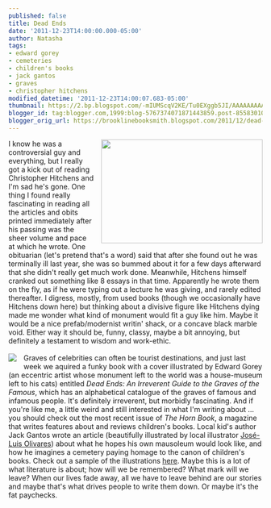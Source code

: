 ```yaml
---
published: false
title: Dead Ends
date: '2011-12-23T14:00:00.000-05:00'
author: Natasha
tags:
- edward gorey
- cemeteries
- children's books
- jack gantos
- graves
- christopher hitchens
modified_datetime: '2011-12-23T14:00:07.683-05:00'
thumbnail: https://2.bp.blogspot.com/-mIUMScqV2KE/Tu0EXggb5JI/AAAAAAAAAPM/wIdUWrBl8Z4/s72-c/hitchens.jpg
blogger_id: tag:blogger.com,1999:blog-5767374071871443859.post-8558301043289965746
blogger_orig_url: https://brooklinebooksmith.blogspot.com/2011/12/dead-ends.html
---
```


<div class="separator" style="clear: both; text-align: center;"><a href="https://2.bp.blogspot.com/-mIUMScqV2KE/Tu0EXggb5JI/AAAAAAAAAPM/wIdUWrBl8Z4/s1600/hitchens.jpg" imageanchor="1" style="clear: right; float: right; margin-bottom: 1em; margin-left: 1em;"><img border="0" height="206" src="https://2.bp.blogspot.com/-mIUMScqV2KE/Tu0EXggb5JI/AAAAAAAAAPM/wIdUWrBl8Z4/s320/hitchens.jpg" width="320" /></a></div>I know he was a controversial guy and everything, but I really got a kick out of reading Christopher Hitchens and I'm sad he's gone. One thing I found really fascinating in reading all the articles and obits printed immediately after his passing was the sheer volume and pace at which he wrote. One obituarian (let's pretend that's a word) said that after she found out he was terminally ill last year, she was so bummed about it for a few days afterward that she didn't really get much work done. Meanwhile, Hitchens himself cranked out something like 8 essays in that time. Apparently he wrote them on the fly, as if he were typing out a lecture he was giving, and rarely edited thereafter. I digress, mostly, from used books (though we&nbsp;occasionally&nbsp;have Hitchens down here) but thinking about a divisive figure like Hitchens dying made me wonder what kind of monument would fit a guy like him. Maybe it would be a nice prefab/modernist writin' shack, or a concave black marble void. Either way it should be, funny, classy, maybe a bit annoying, but definitely a testament to wisdom and work-ethic.<br /><br /><a href="https://4.bp.blogspot.com/-Vx6n6qZcMXM/Tu0EOTHeYtI/AAAAAAAAAPE/TLl-3_ODCAY/s1600/deadends.jpg" imageanchor="1" style="clear: left; float: left; margin-bottom: 1em; margin-right: 1em;"><img border="0" src="https://4.bp.blogspot.com/-Vx6n6qZcMXM/Tu0EOTHeYtI/AAAAAAAAAPE/TLl-3_ODCAY/s1600/deadends.jpg" /></a>Graves of celebrities can often be tourist destinations, and just last week we aquired a funky book with a cover illustrated by Edward Gorey (an eccentric artist whose monument left to the world was a house-museum left to his cats) entitled <i>Dead Ends: An Irreverent Guide to the Graves of the Famous</i>, which has an alphabetical catalogue of the graves of famous and infamous people. It's definitely irreverent, but morbidly fascinating. And if you're like me, a little weird and still interested in what I'm writing about ... you should check out the most recent issue of <i>The Horn Book</i>, a magazine that writes features about and reviews children's books. Local kid's author Jack Gantos wrote an article (beautifully illustrated by local illustrator <a href="https://joseluisolivares.com/">José-Luis Olivares</a>) about what he hopes his own mausoleum would look like, and how he imagines a cemetery paying homage to the canon of children's books. Check out a sample of the illustrations <a href="https://joseluisolivares.com/blog/?p=1080">here</a>. Maybe this is a lot of what literature is about; how will we be remembered? What mark will we leave? When our lives fade away, all we have to leave behind are our stories and maybe that's what drives people to write them down. Or maybe it's the fat paychecks.